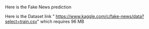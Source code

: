 Here is the Fake News prediction 

Here is the Dataset link " https://www.kaggle.com/c/fake-news/data?select=train.csv" which requires 96 MB
